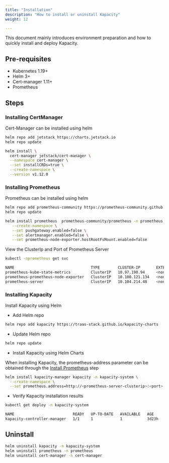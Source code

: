 ```yaml
---
title: "Installation"
description: "How to install or uninstall Kapacity"
weight: 12

---
```


This document mainly introduces environment preparation and how to quickly install and deploy Kapacity.

## Pre-requisites

- Kubernetes 1.19+
- Helm 3+
- Cert-manager 1.11+
- Prometheus

## Steps

### Installing CertManager

Cert-Manager can be installed using helm

```bash
helm repo add jetstack https://charts.jetstack.io
helm repo update

helm install \
  cert-manager jetstack/cert-manager \
  --namespace cert-manager \
  --set installCRDs=true \
  --create-namespace \
  --version v1.12.0 
```

### Installing Prometheus

Prometheus can be installed using helm

```bash
helm repo add prometheus-community https://prometheus-community.github.io/helm-charts
helm repo update

helm install prometheus  prometheus-community/prometheus -n prometheus  \
   --create-namespace \
   --set pushgateway.enabled=false \
   --set alertmanager.enabled=false \
   --set prometheus-node-exporter.hostRootFsMount.enabled=false
```

View the ClusterIp and Port of Prometheus Server

```bash
kubectl -nprometheus get svc

NAME                                  TYPE        CLUSTER-IP       EXTERNAL-IP   PORT(S)    AGE
prometheus-kube-state-metrics         ClusterIP   10.97.190.94     <none>        8080/TCP   2d2h
prometheus-prometheus-node-exporter   ClusterIP   10.100.121.134   <none>        9100/TCP   2d2h
prometheus-server                     ClusterIP   10.104.214.48    <none>        80/TCP     2d2h
```

### Installing Kapacity

Install Kapacity using Helm

- Add Helm repo

```bash
helm repo add kapacity https://traas-stack.github.io/kapacity-charts
```

- Update Helm repo

```bash
helm repo update
```

- Install Kapacity using Helm Charts

When installing Kapacity, the prometheus-address parameter can be obtained through
the [Install Prometheus](#installing-prometheus) step

```bash
helm install kapacity-manager kapacity -n kapacity-system \
  --create-namespace \
  --set prometheus.address=http://<prometheus-server-clusterip>:<port> 
```

- Verify Kapacity installation results

```bash
kubectl get deploy -n kapacity-system

NAME                          READY   UP-TO-DATE   AVAILABLE   AGE
kapacity-controller-manager   1/1     1            1           3d23h
```

## Uninstall

```bash
helm uninstall kapacity -n kapacity-system
helm uninstall prometheus -n prometheus
helm uninstall cert-manager -n cert-manager
```
